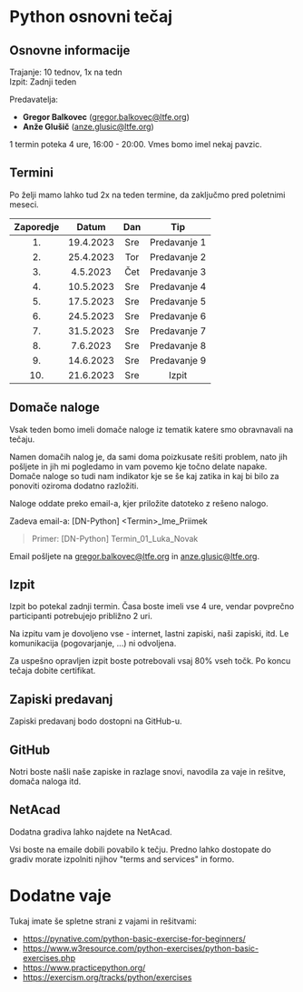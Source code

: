# Python osnovni tečaj

## Osnovne informacije

Trajanje: 10 tednov, 1x na tedn <br>
Izpit: Zadnji teden

Predavatelja:

- **Gregor Balkovec** (<gregor.balkovec@ltfe.org>)
- **Anže Glušič** (<anze.glusic@ltfe.org>)

1 termin poteka 4 ure, 16:00 - 20:00. Vmes bomo imel nekaj pavzic.

## Termini

Po želji mamo lahko tud 2x na teden termine, da zaključmo pred poletnimi meseci.

| Zaporedje |   Datum   | Dan |     Tip      |
| :-------: | :-------: | :-: | :----------: |
|    1.     | 19.4.2023 | Sre | Predavanje 1 |
|    2.     | 25.4.2023 | Tor | Predavanje 2 |
|    3.     | 4.5.2023  | Čet | Predavanje 3 |
|    4.     | 10.5.2023 | Sre | Predavanje 4 |
|    5.     | 17.5.2023 | Sre | Predavanje 5 |
|    6.     | 24.5.2023 | Sre | Predavanje 6 |
|    7.     | 31.5.2023 | Sre | Predavanje 7 |
|    8.     | 7.6.2023  | Sre | Predavanje 8 |
|    9.     | 14.6.2023 | Sre | Predavanje 9 |
|    10.    | 21.6.2023 | Sre |    Izpit     |

## Domače naloge

Vsak teden bomo imeli domače naloge iz tematik katere smo obravnavali na tečaju.

Namen domačih nalog je, da sami doma poizkusate rešiti problem, nato jih pošljete in jih mi pogledamo in vam povemo kje točno delate napake. Domače naloge so tudi nam indikator kje se še kaj zatika in kaj bi bilo za ponoviti oziroma dodatno razložiti.

Naloge oddate preko email-a, kjer priložite datoteko z rešeno nalogo.

Zadeva email-a: \[DN-Python\] \<Termin\>\_Ime_Priimek

> Primer: \[DN-Python\] Termin_01_Luka_Novak

Email pošljete na <gregor.balkovec@ltfe.org> in <anze.glusic@ltfe.org>.

## Izpit

Izpit bo potekal zadnji termin. Časa boste imeli vse 4 ure, vendar povprečno participanti potrebujejo približno 2 uri.

Na izpitu vam je dovoljeno vse - internet, lastni zapiski, naši zapiski, itd. Le komunikacija (pogovarjanje, ...) ni odvoljena.

Za uspešno opravljen izpit boste potrebovali vsaj 80% vseh točk. Po koncu tečaja dobite certifikat.

## Zapiski predavanj

Zapiski predavanj bodo dostopni na GitHub-u.

## GitHub

Notri boste našli naše zapiske in razlage snovi, navodila za vaje in rešitve, domača naloga itd.

## NetAcad

Dodatna gradiva lahko najdete na NetAcad.

Vsi boste na emaile dobili povabilo k tečju. Predno lahko dostopate do gradiv morate izpolniti njihov "terms and services" in formo.

# Dodatne vaje

Tukaj imate še spletne strani z vajami in rešitvami:

- https://pynative.com/python-basic-exercise-for-beginners/
- https://www.w3resource.com/python-exercises/python-basic-exercises.php
- https://www.practicepython.org/
- https://exercism.org/tracks/python/exercises
